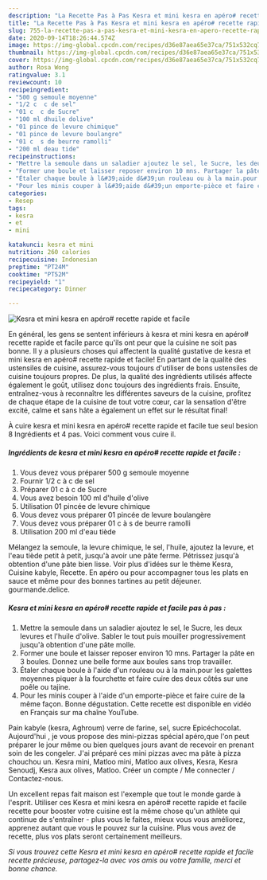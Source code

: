```yaml
---
description: "La Recette Pas à Pas Kesra et mini kesra en apéro# recette rapide et facile"
title: "La Recette Pas à Pas Kesra et mini kesra en apéro# recette rapide et facile"
slug: 755-la-recette-pas-a-pas-kesra-et-mini-kesra-en-apero-recette-rapide-et-facile
date: 2020-09-14T18:26:44.574Z
image: https://img-global.cpcdn.com/recipes/d36e87aea65e37ca/751x532cq70/kesra-et-mini-kesra-en-apero-recette-rapide-et-facile-photo-principale-de-la-recette.jpg
thumbnail: https://img-global.cpcdn.com/recipes/d36e87aea65e37ca/751x532cq70/kesra-et-mini-kesra-en-apero-recette-rapide-et-facile-photo-principale-de-la-recette.jpg
cover: https://img-global.cpcdn.com/recipes/d36e87aea65e37ca/751x532cq70/kesra-et-mini-kesra-en-apero-recette-rapide-et-facile-photo-principale-de-la-recette.jpg
author: Rosa Wong
ratingvalue: 3.1
reviewcount: 10
recipeingredient:
- "500 g semoule moyenne"
- "1/2 c  c de sel"
- "01 c  c de Sucre"
- "100 ml dhuile dolive"
- "01 pince de levure chimique"
- "01 pince de levure boulangre"
- "01 c  s de beurre ramolli"
- "200 ml deau tide"
recipeinstructions:
- "Mettre la semoule dans un saladier ajoutez le sel, le Sucre, les deux levures et l&#39;huile d&#39;olive. Sabler le tout puis mouiller progressivement jusqu&#39;à obtention d&#39;une pâte molle."
- "Former une boule et laisser reposer environ 10 mns. Partager la pâte en 3 boules. Donnez une belle forme aux boules sans trop travailler."
- "Étaler chaque boule à l&#39;aide d&#39;un rouleau ou à la main.pour les galettes moyennes piquer à la fourchette et faire cuire des deux côtés sur une poêle ou tajine."
- "Pour les minis couper à l&#39;aide d&#39;un emporte-pièce et faire cuire de la même façon. Bonne dégustation. Cette recette est disponible en vidéo en Français sur ma chaîne YouTube."
categories:
- Resep
tags:
- kesra
- et
- mini

katakunci: kesra et mini 
nutrition: 260 calories
recipecuisine: Indonesian
preptime: "PT24M"
cooktime: "PT52M"
recipeyield: "1"
recipecategory: Dinner

---
```



![Kesra et mini kesra en apéro# recette rapide et facile](https://img-global.cpcdn.com/recipes/d36e87aea65e37ca/751x532cq70/kesra-et-mini-kesra-en-apero-recette-rapide-et-facile-photo-principale-de-la-recette.jpg)

En général, les gens se sentent inférieurs à kesra et mini kesra en apéro# recette rapide et facile parce qu'ils ont peur que la cuisine ne soit pas bonne. Il y a plusieurs choses qui affectent la qualité gustative de kesra et mini kesra en apéro# recette rapide et facile! En partant de la qualité des ustensiles de cuisine, assurez-vous toujours d'utiliser de bons ustensiles de cuisine toujours propres. De plus, la qualité des ingrédients utilisés affecte également le goût, utilisez donc toujours des ingrédients frais. Ensuite, entraînez-vous à reconnaître les différentes saveurs de la cuisine, profitez de chaque étape de la cuisine de tout votre cœur, car la sensation d'être excité, calme et sans hâte a également un effet sur le résultat final!

<!--inarticleads1-->

À cuire kesra et mini kesra en apéro# recette rapide et facile tue seul besion 8 Ingrédients et 4 pas. Voici comment vous cuire il.

##### Ingrédients de kesra et mini kesra en apéro# recette rapide et facile :

1. Vous devez vous préparer 500 g semoule moyenne
1. Fournir 1/2 c à c de sel
1. Préparer 01 c à c de Sucre
1. Vous avez besoin 100 ml d&#39;huile d&#39;olive
1. Utilisation 01 pincée de levure chimique
1. Vous devez vous préparer 01 pincée de levure boulangère
1. Vous devez vous préparer 01 c à s de beurre ramolli
1. Utilisation 200 ml d&#39;eau tiède


Mélangez la semoule, la levure chimique, le sel, l&#39;huile, ajoutez la levure, et l&#39;eau tiède petit à petit, jusqu&#39;à avoir une pâte ferme. Pétrissez jusqu&#39;à obtention d&#39;une pâte bien lisse. Voir plus d&#39;idées sur le thème Kesra, Cuisine kabyle, Recette. En apéro ou pour accompagner tous les plats en sauce et même pour des bonnes tartines au petit déjeuner. gourmande.delice. 

<!--inarticleads2-->

##### Kesra et mini kesra en apéro# recette rapide et facile pas à pas :

1. Mettre la semoule dans un saladier ajoutez le sel, le Sucre, les deux levures et l&#39;huile d&#39;olive. Sabler le tout puis mouiller progressivement jusqu&#39;à obtention d&#39;une pâte molle.
1. Former une boule et laisser reposer environ 10 mns. Partager la pâte en 3 boules. Donnez une belle forme aux boules sans trop travailler.
1. Étaler chaque boule à l&#39;aide d&#39;un rouleau ou à la main.pour les galettes moyennes piquer à la fourchette et faire cuire des deux côtés sur une poêle ou tajine.
1. Pour les minis couper à l&#39;aide d&#39;un emporte-pièce et faire cuire de la même façon. Bonne dégustation. Cette recette est disponible en vidéo en Français sur ma chaîne YouTube.


Pain kabyle (kesra, Aghroum) verre de farine, sel, sucre Epicéchocolat. Aujourd&#39;hui , je vous propose des mini-pizzas spécial apéro,que l&#39;on peut préparer le jour même ou bien quelques jours avant de recevoir en prenant soin de les congeler. J&#39;ai préparé ces mini pizzas avec ma pâte à pizza chouchou un. Kesra mini, Matloo mini, Matloo aux olives, Kesra, Kesra Senoudj, Kesra aux olives, Matloo. Créer un compte / Me connecter / Contactez-nous. 

<!--inarticleads1-->

<p>
Un excellent repas fait maison est l'exemple que tout le monde garde à l'esprit. Utiliser ces Kesra et mini kesra en apéro# recette rapide et facile recette pour booster votre cuisine est la même chose qu'un athlète qui continue de s'entraîner - plus vous le faites, mieux vous vous améliorez, apprenez autant que vous le pouvez sur la cuisine. Plus vous avez de recette, plus vos plats seront certainement meilleurs.
</p>

<p>
<i>Si vous trouvez cette Kesra et mini kesra en apéro# recette rapide et facile recette précieuse, partagez-la avec vos amis ou votre famille, merci et bonne chance.</i>
</p>
